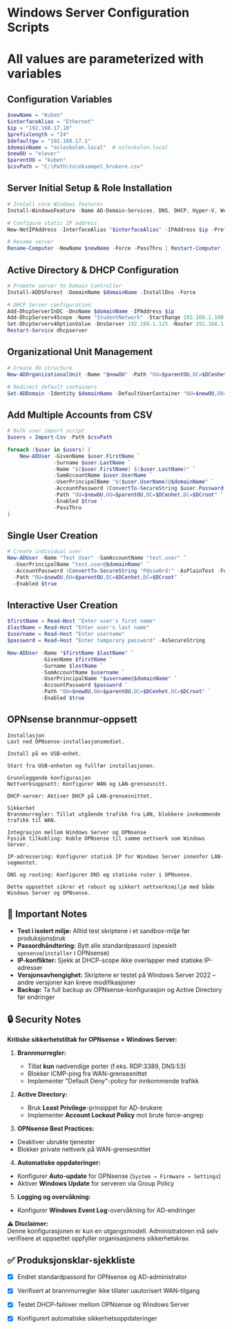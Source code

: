 # Windows Server Configuration Scripts
# All values are parameterized with variables

## Configuration Variables 
```powershell
$newName = "Kuben"
$interfaceAlias = "Ethernet"
$ip = "192.168.17.10"
$prefixlength = "24"
$defaultgw = "192.168.17.1"
$domainName = "osloskolen.local"  # osloskolen.local
$newOU = "elever"
$parentOU = "kuben"
$csvPath = "C:\Path\to\eksempel_brukere.csv"
```
## Server Initial Setup & Role Installation
```powershell
# Install core Windows features
Install-WindowsFeature -Name AD-Domain-Services, DNS, DHCP, Hyper-V, Web-Server -IncludeManagementTools -IncludeAllSubFeatures

# Configure static IP address
New-NetIPAddress -InterfaceAlias "$interfaceAlias" -IPAddress $ip -PrefixLength $prefixLength -DefaultGateway $defaultgw

# Rename server
Rename-Computer -NewName $newName -Force -PassThru | Restart-Computer -Force
```
## Active Directory & DHCP Configuration
```powershell
# Promote server to Domain Controller
Install-ADDSForest -DomainName $domainName -InstallDns -Force

# DHCP Server configuration
Add-DhcpServerInDC -DnsName $domainName -IPAddress $ip
Add-DhcpServerv4Scope -Name "StudentNetwork" -StartRange 192.168.1.100 -EndRange 192.168.1.200 -SubnetMask 255.255.255.0 -State Active
Set-DhcpServerv4OptionValue -DnsServer 192.168.1.125 -Router 192.168.1.1 -DnsDomain "osloskolen.local"
Restart-Service dhcpserver
```

## Organizational Unit Management
```powershell
# Create OU structure
New-ADOrganizationalUnit -Name "$newOU" -Path "OU=$parentOU,DC=$DCenhet,DC=$DCroot"

# Redirect default containers
Set-ADDomain -Identity $domainName -DefaultUserContainer "OU=$newOU,OU=$parentOU,DC=$DCenhet,DC=$DCroot"
```
## Add Multiple Accounts from CSV
```powershell
# Bulk user import script
$users = Import-Csv -Path $csvPath

foreach ($user in $users) {
    New-ADUser -GivenName $user.FirstName `
               -Surname $user.LastName `
               -Name "$($user.FirstName) $($user.LastName)" `
               -SamAccountName $user.UserName `
               -UserPrincipalName "$($user.UserName)@$domainName" `
               -AccountPassword (ConvertTo-SecureString $user.Password -AsPlainText -Force) `
               -Path "OU=$newOU,OU=$parentOU,DC=$DCenhet,DC=$DCroot" `
               -Enabled $true `
               -PassThru
}
```
## Single User Creation
```powershell
# Create individual user
New-ADUser -Name "Test User" -SamAccountName "test.user" `
  -UserPrincipalName "test.user@$domainName" `
  -AccountPassword (ConvertTo-SecureString "P@ssw0rd!" -AsPlainText -Force) `
  -Path "OU=$newOU,OU=$parentOU,DC=$DCenhet,DC=$DCroot" `
  -Enabled $true
```
## Interactive User Creation
```powershell
$firstName = Read-Host "Enter user's first name"
$lastName = Read-Host "Enter user's last name"
$username = Read-Host "Enter username"
$password = Read-Host "Enter temporary password" -AsSecureString

New-ADUser -Name "$firstName $lastName" `
           -GivenName $firstName `
           -Surname $lastName `
           -SamAccountName $username `
           -UserPrincipalName "$username@$domainName" `
           -AccountPassword $password `
           -Path "OU=$newOU,OU=$parentOU,DC=$DCenhet,DC=$DCroot" `
           -Enabled $true
```

## OPNsense brannmur-oppsett
```
Installasjon
Last ned OPNsense-installasjonsmediet.

Install på en USB-enhet.

Start fra USB-enheten og fullfør installasjonen.

Grunnleggende konfigurasjon
Nettverksoppsett: Konfigurer WAN og LAN-grensesnitt.

DHCP-server: Aktiver DHCP på LAN-grensesnittet.

Sikkerhet
Brannmurregler: Tillat utgående trafikk fra LAN, blokkere innkommende trafikk til WAN.

Integrasjon mellom Windows Server og OPNsense
Fysisk tilkobling: Koble OPNsense til samme nettverk som Windows Server.

IP-adressering: Konfigurer statisk IP for Windows Server innenfor LAN-segmentet.

DNS og routing: Konfigurer DNS og statiske ruter i OPNsense.

Dette oppsettet sikrer et robust og sikkert nettverksmiljø med både Windows Server og OPNsense.

```
## 🔔 Important Notes  
- **Test i isolert miljø:** Alltid test skriptene i et sandbox-miljø før produksjonsbruk  
- **Passordhåndtering:** Bytt alle standardpassord (spesielt `opnsense`/`installer` i OPNsense)  
- **IP-konflikter:** Sjekk at DHCP-scope ikke overlapper med statiske IP-adresser  
- **Versjonsavhengighet:** Skriptene er testet på Windows Server 2022 – andre versjoner kan kreve modifikasjoner  
- **Backup:** Ta full backup av OPNsense-konfigurasjon og Active Directory før endringer

## 🔒 Security Notes  
**Kritiske sikkerhetstiltak for OPNsense + Windows Server:**  
1. **Brannmurregler:**  
   - Tillat **kun** nødvendige porter (f.eks. RDP:3389, DNS:53)  
   - Blokker ICMP-ping fra WAN-grensesnittet  
   - Implementer "Default Deny"-policy for innkommende trafikk  

2. **Active Directory:**  
   - Bruk **Least Privilege**-prinsippet for AD-brukere  
   - Implementer **Account Lockout Policy** mot brute force-angrep
  
3. **OPNsense Best Practices:**

 - Deaktiver ubrukte tjenester
 - Blokker private nettverk på WAN-grensesnittet
   
4. **Automatiske oppdateringer:**  
- Konfigurer **Auto-update** for OPNsense (`System → Firmware → Settings`)  
- Aktiver **Windows Update** for serveren via Group Policy  

5. **Logging og overvåkning:**  
- Konfigurer **Windows Event Log**-overvåkning for AD-endringer

**⚠️ Disclaimer:**  
Denne konfigurasjonen er kun en utgangsmodell. Administratoren må selv  
verifisere at oppsettet oppfyller organisasjonens sikkerhetskrav.

## ✅ Produksjonsklar-sjekkliste  
- [x] Endret standardpassord for OPNsense og AD-administrator  
- [x] Verifisert at brannmurregler ikke tillater uautorisert WAN-tilgang  
- [x] Testet DHCP-failover mellom OPNsense og Windows Server  
- [x] Konfigurert automatiske sikkerhetsoppdateringer



